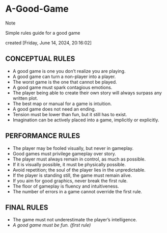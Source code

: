 # A-Good-Game
> [!NOTE]
> Simple rules guide for a good game

created [Friday, June 14, 2024, 20:16:02]

## CONCEPTUAL RULES
  - A good game is one you don’t realize you are playing.
  - A good game can turn a non-player into a player.
  - The worst game is the one that cannot be played.
  - A good game must spark contagious emotions.
  - The player being able to create their own story will always surpass any written plot.
  - The best map or manual for a game is intuition.
  - A good game does not need an ending.
  - Tension must be lower than fun, but it still has to exist.
  - Imagination can be actively placed into a game, implicitly or explicitly.

## PERFORMANCE RULES
  - The player may be fooled visually, but never in gameplay.
  - Good games must privilege gameplay over story.
  - The player must always remain in control, as much as possible.
  - If it is visually possible, it must be physically possible.
  - Avoid repetition; the soul of the player lies in the unpredictable.
  - If the player is standing still, the game must remain alive.
  - If you aim for good graphics, never break the first rule.
  - The floor of gameplay is fluency and intuitiveness.
  - The number of errors in a game cannot override the first rule.

## FINAL RULES
  - The game must not underestimate the player’s intelligence.
  - *A good game must be fun. (first rule)*
